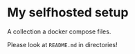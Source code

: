 # My selfhosted setup

A collection a docker compose files.

Please look at `README.md` in directories!